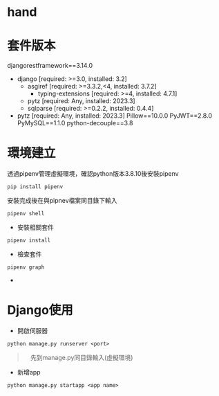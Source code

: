 # hand

# 套件版本
djangorestframework==3.14.0
  - django [required: >=3.0, installed: 3.2]
    - asgiref [required: >=3.3.2,<4, installed: 3.7.2]
      - typing-extensions [required: >=4, installed: 4.7.1]
    - pytz [required: Any, installed: 2023.3]
    - sqlparse [required: >=0.2.2, installed: 0.4.4]
  - pytz [required: Any, installed: 2023.3]
Pillow==10.0.0
PyJWT==2.8.0
PyMySQL==1.1.0
python-decouple==3.8


# 環境建立
透過pipenv管理虛擬環境，確認python版本3.8.10後安裝pipenv
```
pip install pipenv
```
安裝完成後在與pipnev檔案同目錄下輸入
```
pipenv shell
```
* 安裝相關套件
```
pipenv install
```
* 檢查套件
```
pipenv graph
```
* 

# Django使用
* 開啟伺服器
```
python manage.py runserver <port>
```
>　先到manage.py同目錄輸入(虛擬環境)

* 新增app
```
python manage.py startapp <app name>
```
